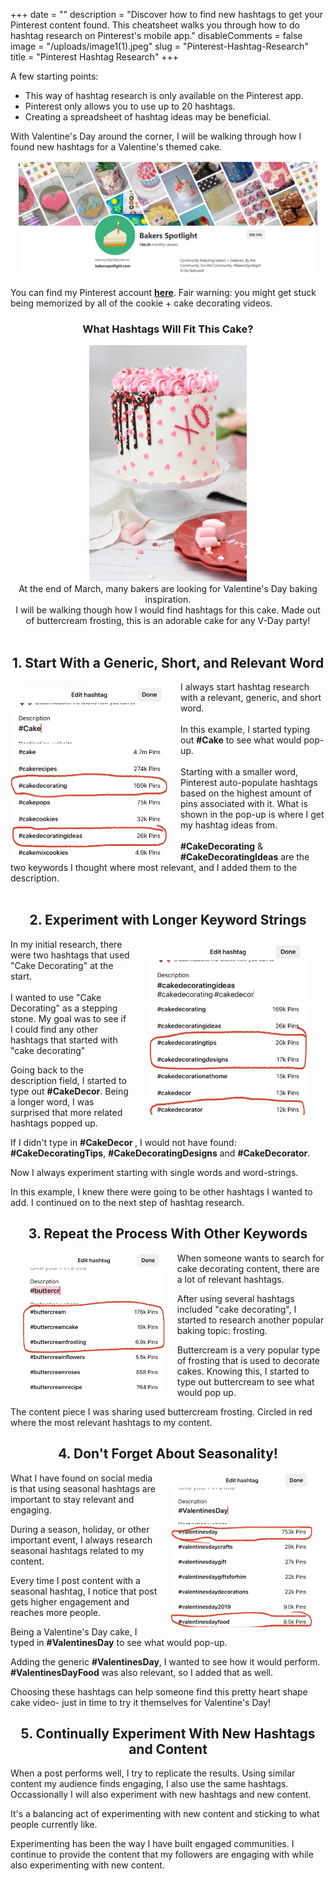 +++
date = ""
description = "Discover how to find new hashtags to get your Pinterest content found.  This cheatsheet walks you through how to do hashtag research on Pinterest's mobile app."
disableComments = false
image = "/uploads/image1(1).jpeg"
slug = "Pinterest-Hashtag-Research"
title = "Pinterest Hashtag Research"
+++

A few starting points:

* This way of hashtag research is only available on the Pinterest app.
* Pinterest only allows you to use up to 20 hashtags.
* Creating a spreadsheet of hashtag ideas may be beneficial.

With Valentine's Day around the corner, I will be walking through how I found new hashtags for a Valentine's themed cake.

<center><img src="https://raw.githubusercontent.com/foofeh/hugo-theme-massively/master/exampleSite/static/uploads/bakers.PNG" width="95%" height="95%"></center>

You can find my Pinterest account <b><font color="#1C4966">[here](https://www.pinterest.com/bakersspotlight/)</font></b>. Fair warning: you might get stuck being memorized by all of the cookie + cake decorating videos.

<center><h3> What Hashtags Will Fit This Cake? </center></h3>

<Center><img src="https://raw.githubusercontent.com/foofeh/hugo-theme-massively/master/exampleSite/static/uploads/deva-williamson-Kppw90QC_aE-unsplash(1).jpg" width="50%" height="50%"></center>
<center>
At the end of March, many bakers are looking for Valentine's Day baking inspiration. 
<br>
I will be walking though how I would find hashtags for this cake. Made out of buttercream frosting, this is an adorable cake for any V-Day party!
</center>
<br>
<Center><H2> 1. Start With a Generic, Short, and Relevant Word</Center></H2>
<img src="https://raw.githubusercontent.com/foofeh/hugo-theme-massively/master/exampleSite/static/uploads/image0%20(1)(1).jpeg" width="50%" height="50%" style="float:left; margin-left:0px; margin-right:20px">
I always start hashtag research with a relevant, generic, and short word.
<br>
<br>
In this example, I started typing out <b>#Cake</b> to see what would pop-up.
<br>
<br>
Starting with a smaller word, Pinterest auto-populate hashtags based on the highest amount of pins associated with it.
What is shown in the pop-up is where I get my hashtag ideas from.
<br>
<br>
<b>#CakeDecorating</b> & <b>#CakeDecoratingIdeas</b> are the two keywords I thought where most relevant, and I added them to the description.
<br>
<br>
<Center><H2>2. Experiment with Longer Keyword Strings </H2> </Center>
<img src="https://raw.githubusercontent.com/foofeh/hugo-theme-massively/master/exampleSite/static/uploads/image1(1).jpeg" width="50%" height="50%" align="right" style="text-align:left; margin:0px 20px; padding: 10px">
In my initial research, there were two hashtags that used "Cake Decorating" at the start. 
<br>
<br>
I wanted to use "Cake Decorating" as a stepping stone. My goal was to see if I could find any other hashtags that started with "cake decorating"
</p>
Going back to the description field, I started to type out <b>#CakeDecor</b>. Being a longer word, I was surprised that more related hashtags popped up.
</p>
If I didn't type in <b>#CakeDecor </b>, I would not have found: <b>#CakeDecoratingTips</b>, <b>#CakeDecoratingDesigns</b> and <b>#CakeDecorator</b>.
<p>
Now I always experiment starting with single words and word-strings.
<p>
In this example, I knew there were going to be other hashtags I wanted to add. I continued on to the next step of hashtag research.
</p>



<Center><H2> 3. Repeat the Process With Other Keywords </Center></H2>
<img src="https://raw.githubusercontent.com/foofeh/hugo-theme-massively/master/exampleSite/static/uploads/image1%20(2)(1).jpeg" width="45%" height="45%" align="left" style="text-align:right; margin:0px 20px">
When someone wants to search for cake decorating content, there are a lot of relevant hashtags.

After using several hashtags included "cake decorating", I started to research another popular baking topic: frosting.

Buttercream is a very popular type of frosting that is used to decorate cakes. Knowing this, I started to type out buttercream to see what would pop up.
<p>
The content piece I was sharing used buttercream frosting. Circled in red where the most relevant hashtags to my content.
 
<Center><H2> 4. Don't Forget About Seasonality!</Center></H2>
<img src="https://raw.githubusercontent.com/foofeh/hugo-theme-massively/master/exampleSite/static/uploads/image0%20(3)(1).jpeg" width="45%" height="45%" align="right" style="margin:0px 20px">
What I have found on social media is that using seasonal hashtags are important to stay relevant and engaging.

During a season, holiday, or other important event, I always research seasonal hashtags related to my content.

Every time I post content with a seasonal hashtag, I notice that post gets higher engagement and reaches more people.

Being a Valentine's Day cake, I typed in <b>#ValentinesDay</b> to see what would pop-up.

Adding the generic <b>#ValentinesDay</b>, I wanted to see how it would perform. <b>#ValentinesDayFood</b> was also relevant, so I added that as well.

Choosing these hashtags can help someone find this pretty heart shape cake video- just in time to try it themselves for Valentine's Day!


<Center><H2> 5. Continually Experiment With New Hashtags and Content </Center></H2>
When a post performs well, I try to replicate the results. Using similar content my audience finds engaging, I also use the same hashtags. Occassionally I will also experiment with new hashtags and new content. 

It's a balancing act of experimenting with new content and sticking to what people currently like.

Experimenting has been the way I have built engaged communities. I continue to provide the content that my followers are engaging with while also experimenting with new content. 

